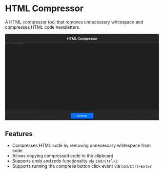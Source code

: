 # HTML Compressor

A HTML compressor tool that removes unnecessary whitespace and compresses HTML code newsletters.

![](preview.gif)

## Features

- Compresses HTML code by removing unnecessary whitespace from code
- Allows copying compressed code to the clipboard
- Supports undo and redo functionality via `Cmd/Ctrl+Z`
- Supports running the compress button click event via `Cmd/Ctrl+Enter`